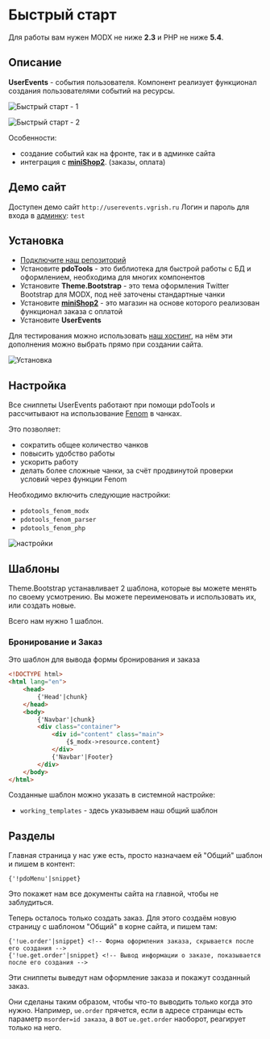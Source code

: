 # Быстрый старт

Для работы вам нужен MODX не ниже **2.3** и PHP не ниже **5.4**.

## Описание

**UserEvents** - события пользователя. Компонент реализует функционал создания пользователями событий на ресурсы.

![Быстрый старт - 1](https://file.modx.pro/files/d/8/5/d85c3cc976b7caaa799e4b704dbdd9bc.png)

![Быстрый старт - 2](https://file.modx.pro/files/9/e/1/9e12c0988d5b54001de14c96ece3539f.png)

Особенности:

- создание событий как на фронте, так и в админке сайта
- интеграция с [**miniShop2**][0102]. (заказы, оплата)

## Демо сайт

Доступен демо сайт `http://userevents.vgrish.ru`
Логин и пароль для входа в [админку](http://userevents.vgrish.ru/manager/): `test`

## Установка

- [Подключите наш репозиторий](https://modstore.com)
- Установите **pdoTools** - это библиотека для быстрой работы с БД и оформлением, необходима для многих компонентов
- Установите **Theme.Bootstrap** - это тема оформления Twitter Bootstrap для MODX, под неё заточены стандартные чанки
- Установите [**miniShop2**][0102] - это магазин на основе которого реализован функционал заказа c оплатой
- Установите **UserEvents**

Для тестирования можно использовать [наш хостинг](https://modhost.pro), на нём эти дополнения можно выбрать прямо при создании сайта.

![Установка](https://file.modx.pro/files/5/7/a/57a30e0dc6e98d36ff56e9718a5f0bc0.png)

## Настройка

Все сниппеты UserEvents работают при помощи pdoTools и рассчитывают на использование [Fenom][010103] в чанках.

Это позволяет:

- сократить общее количество чанков
- повысить удобство работы
- ускорить работу
- делать более сложные чанки, за счёт продвинутой проверки условий через функции Fenom

Необходимо включить следующие настройки:

- `pdotools_fenom_modx`
- `pdotools_fenom_parser`
- `pdotools_fenom_php`

![настройки](https://file.modx.pro/files/6/1/c/61c556239adbb2d257654c68ec07f9a5.png)

## Шаблоны

Theme.Bootstrap устанавливает 2 шаблона, которые вы можете менять по своему усмотрению.
Вы можете переименовать и использовать их, или создать новые.

Всего нам нужно 1 шаблон.

### Бронирование и Заказ

Это шаблон для вывода формы бронирования и заказа

```html
<!DOCTYPE html>
<html lang="en">
    <head>
        {'Head'|chunk}
    </head>
    <body>
        {'Navbar'|chunk}
        <div class="container">
            <div id="content" class="main">
                {$_modx->resource.content}
            </div>
            {'Navbar'|Footer}
        </div>
    </body>
</html>
```

Созданные шаблон можно указать в системной настройке:

- `working_templates` - здесь указываем наш общий шаблон

## Разделы

Главная страница у нас уже есть, просто назначаем ей "Общий" шаблон и пишем в контент:

```fenom
{'!pdoMenu'|snippet}
```

Это покажет нам все документы сайта на главной, чтобы не заблудиться.

Теперь осталось только создать заказ.
Для этого создаём новую страницу с шаблоном "Общий" в корне сайта, и пишем там:

```fenom
{'!ue.order'|snippet} <!-- Форма оформления заказа, скрывается после его создания -->
{'!ue.get.order'|snippet} <!-- Вывод информации о заказе, показывается после его создания -->
```

Эти сниппеты выведут нам оформление заказа и покажут созданный заказ.

Они сделаны таким образом, чтобы что-то выводить только когда это нужно.
Например, `ue.order` прячется, если в адресе страницы есть параметр `msorder=id заказа`, а вот `ue.get.order` наоборот, реагирует только на него.

[010103]: /components/pdotools/parser
[0102]: /components/02_miniShop2/
